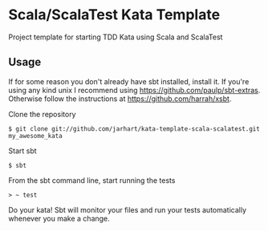 # Scala/ScalaTest Kata Template

Project template for starting TDD Kata using Scala and ScalaTest

## Usage

If for some reason you don't already have sbt installed, install it. If you're
using any kind unix I recommend using https://github.com/paulp/sbt-extras.
Otherwise follow the instructions at https://github.com/harrah/xsbt.

Clone the repository

    $ git clone git://github.com/jarhart/kata-template-scala-scalatest.git my_awesome_kata

Start sbt

    $ sbt

From the sbt command line, start running the tests

    > ~ test

Do your kata! Sbt will monitor your files and run your tests automatically whenever you make a change.
